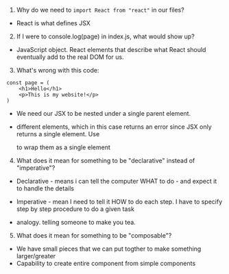 1. Why do we need to `import React from "react"` in our files?
- React is what defines JSX

2. If I were to console.log(page) in index.js, what would show up?
- JavaScript object. React elements that describe what React should eventually add to the real DOM for us.

3. What's wrong with this code:
```
const page = (
    <h1>Hello</h1>
    <p>This is my website!</p>
)
```
- We need our JSX to be nested under a single parent element.

- different elements, which in this case returns an error since JSX only returns a single element. Use <div> to wrap them as a single element


4. What does it mean for something to be "declarative" instead of "imperative"?
 - Declarative - means i can tell the computer WHAT to do - and expect it to handle the details
 - Imperative - mean I need to tell it HOW to do each step. I have to specify step by step procedure to do a given task

 - analogy. telling someone to make you tea.

5. What does it mean for something to be "composable"?
 - We have small pieces that we can put togther to make something larger/greater
 - Capability to create entire component from simple components